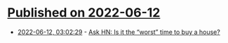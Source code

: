 # [Published on 2022-06-12](index.md)

* [2022-06-12, 03:02:29](https://news.ycombinator.com/item?id=31710907) - [Ask HN: Is it the “worst” time to buy a house?](https://news.ycombinator.com/item?id=31710907)

